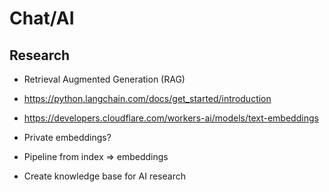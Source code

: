 # Chat/AI

## Research

- Retrieval Augmented Generation (RAG)
- https://python.langchain.com/docs/get_started/introduction
- https://developers.cloudflare.com/workers-ai/models/text-embeddings

- Private embeddings?
- Pipeline from index => embeddings
- Create knowledge base for AI research
